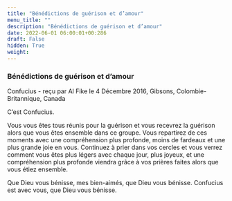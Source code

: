 ```yaml
---
title: "Bénédictions de guérison et d’amour"
menu_title: ""
description: "Bénédictions de guérison et d’amour"
date: 2022-06-01 06:00:01+00:286
draft: False
hidden: True
weight:
---
```

### Bénédictions de guérison et d’amour

Confucius - reçu par Al Fike le 4 Décembre 2016, Gibsons, Colombie-Britannique, Canada

C’est Confucius.

Vous vous êtes tous réunis pour la guérison et vous recevrez la guérison alors que vous êtes ensemble dans ce groupe. Vous repartirez de ces moments avec une compréhension plus profonde, moins de fardeaux et une plus grande joie en vous. Continuez à prier dans vos cercles et vous verrez comment vous êtes plus légers avec chaque jour, plus joyeux, et une compréhension plus profonde viendra grâce à vos prières faites alors que vous étiez ensemble.

Que Dieu vous bénisse, mes bien-aimés, que Dieu vous bénisse. Confucius est avec vous, que Dieu vous bénisse.




